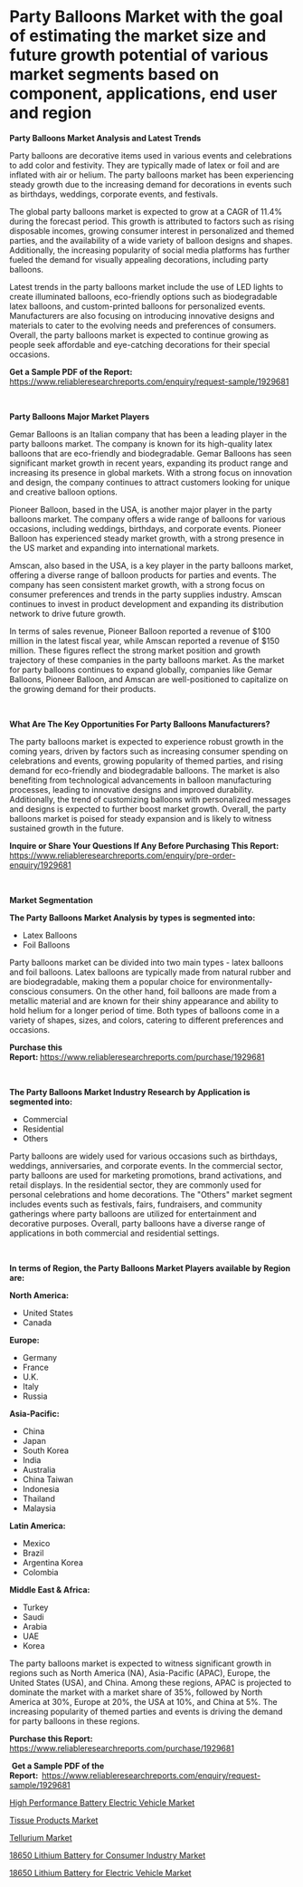 <p><h1>Party Balloons Market with the goal of estimating the market size and future growth potential of various market segments based on component, applications, end user and region</h1></p><p><strong>Party Balloons Market Analysis and Latest Trends</strong></p>
<p><p>Party balloons are decorative items used in various events and celebrations to add color and festivity. They are typically made of latex or foil and are inflated with air or helium. The party balloons market has been experiencing steady growth due to the increasing demand for decorations in events such as birthdays, weddings, corporate events, and festivals.</p><p>The global party balloons market is expected to grow at a CAGR of 11.4% during the forecast period. This growth is attributed to factors such as rising disposable incomes, growing consumer interest in personalized and themed parties, and the availability of a wide variety of balloon designs and shapes. Additionally, the increasing popularity of social media platforms has further fueled the demand for visually appealing decorations, including party balloons.</p><p>Latest trends in the party balloons market include the use of LED lights to create illuminated balloons, eco-friendly options such as biodegradable latex balloons, and custom-printed balloons for personalized events. Manufacturers are also focusing on introducing innovative designs and materials to cater to the evolving needs and preferences of consumers. Overall, the party balloons market is expected to continue growing as people seek affordable and eye-catching decorations for their special occasions.</p></p>
<p><strong>Get a Sample PDF of the Report:&nbsp;</strong> <a href="https://www.reliableresearchreports.com/enquiry/request-sample/1929681">https://www.reliableresearchreports.com/enquiry/request-sample/1929681</a></p>
<p>&nbsp;</p>
<p><strong>Party Balloons Major Market Players</strong></p>
<p><p>Gemar Balloons is an Italian company that has been a leading player in the party balloons market. The company is known for its high-quality latex balloons that are eco-friendly and biodegradable. Gemar Balloons has seen significant market growth in recent years, expanding its product range and increasing its presence in global markets. With a strong focus on innovation and design, the company continues to attract customers looking for unique and creative balloon options.</p><p>Pioneer Balloon, based in the USA, is another major player in the party balloons market. The company offers a wide range of balloons for various occasions, including weddings, birthdays, and corporate events. Pioneer Balloon has experienced steady market growth, with a strong presence in the US market and expanding into international markets.</p><p>Amscan, also based in the USA, is a key player in the party balloons market, offering a diverse range of balloon products for parties and events. The company has seen consistent market growth, with a strong focus on consumer preferences and trends in the party supplies industry. Amscan continues to invest in product development and expanding its distribution network to drive future growth.</p><p>In terms of sales revenue, Pioneer Balloon reported a revenue of $100 million in the latest fiscal year, while Amscan reported a revenue of $150 million. These figures reflect the strong market position and growth trajectory of these companies in the party balloons market. As the market for party balloons continues to expand globally, companies like Gemar Balloons, Pioneer Balloon, and Amscan are well-positioned to capitalize on the growing demand for their products.</p></p>
<p>&nbsp;</p>
<p><strong>What Are The Key Opportunities For Party Balloons Manufacturers?</strong></p>
<p><p>The party balloons market is expected to experience robust growth in the coming years, driven by factors such as increasing consumer spending on celebrations and events, growing popularity of themed parties, and rising demand for eco-friendly and biodegradable balloons. The market is also benefiting from technological advancements in balloon manufacturing processes, leading to innovative designs and improved durability. Additionally, the trend of customizing balloons with personalized messages and designs is expected to further boost market growth. Overall, the party balloons market is poised for steady expansion and is likely to witness sustained growth in the future.</p></p>
<p><strong>Inquire or Share Your Questions If Any Before Purchasing This Report:</strong> <a href="https://www.reliableresearchreports.com/enquiry/pre-order-enquiry/1929681">https://www.reliableresearchreports.com/enquiry/pre-order-enquiry/1929681</a></p>
<p>&nbsp;</p>
<p><strong>Market Segmentation</strong></p>
<p><strong>The Party Balloons Market Analysis by types is segmented into:</strong></p>
<p><ul><li>Latex Balloons</li><li>Foil Balloons</li></ul></p>
<p><p>Party balloons market can be divided into two main types - latex balloons and foil balloons. Latex balloons are typically made from natural rubber and are biodegradable, making them a popular choice for environmentally-conscious consumers. On the other hand, foil balloons are made from a metallic material and are known for their shiny appearance and ability to hold helium for a longer period of time. Both types of balloons come in a variety of shapes, sizes, and colors, catering to different preferences and occasions.</p></p>
<p><strong>Purchase this Report:&nbsp;</strong><a href="https://www.reliableresearchreports.com/purchase/1929681">https://www.reliableresearchreports.com/purchase/1929681</a></p>
<p>&nbsp;</p>
<p><strong>The Party Balloons Market Industry Research by Application is segmented into:</strong></p>
<p><ul><li>Commercial</li><li>Residential</li><li>Others</li></ul></p>
<p><p>Party balloons are widely used for various occasions such as birthdays, weddings, anniversaries, and corporate events. In the commercial sector, party balloons are used for marketing promotions, brand activations, and retail displays. In the residential sector, they are commonly used for personal celebrations and home decorations. The "Others" market segment includes events such as festivals, fairs, fundraisers, and community gatherings where party balloons are utilized for entertainment and decorative purposes. Overall, party balloons have a diverse range of applications in both commercial and residential settings.</p></p>
<p>&nbsp;</p>
<p><strong>In terms of Region, the Party Balloons Market Players available by Region are:</strong></p>
<p>
    <p> <strong> North America: </strong>
        <ul>
            <li>United States</li>
            <li>Canada</li>
        </ul>
        </p> 
    <p> <strong> Europe: </strong>
        <ul>
            <li>Germany</li>
            <li>France</li>
            <li>U.K.</li>
            <li>Italy</li>
            <li>Russia</li>
        </ul>
        </p> 
    <p> <strong> Asia-Pacific: </strong>
        <ul>
            <li>China</li>
            <li>Japan</li>
            <li>South Korea</li>
            <li>India</li>
            <li>Australia</li>
            <li>China Taiwan</li>
            <li>Indonesia</li>
            <li>Thailand</li>
            <li>Malaysia</li>
        </ul>
        </p> 
    <p> <strong> Latin America: </strong>
        <ul>
            <li>Mexico</li>
            <li>Brazil</li>
            <li>Argentina Korea</li>
            <li>Colombia</li>
        </ul>
        </p> 
    <p> <strong> Middle East & Africa: </strong>
        <ul>
            <li>Turkey</li>
            <li>Saudi</li>
            <li>Arabia</li>
            <li>UAE</li>
            <li>Korea</li>
        </ul>
    </p>
    </p>
<p><p>The party balloons market is expected to witness significant growth in regions such as North America (NA), Asia-Pacific (APAC), Europe, the United States (USA), and China. Among these regions, APAC is projected to dominate the market with a market share of 35%, followed by North America at 30%, Europe at 20%, the USA at 10%, and China at 5%. The increasing popularity of themed parties and events is driving the demand for party balloons in these regions.</p></p>
<p><strong>Purchase this Report: </strong><a href="https://www.reliableresearchreports.com/purchase/1929681">https://www.reliableresearchreports.com/purchase/1929681</a></p>
<p>&nbsp;<strong>Get a Sample PDF of the Report:&nbsp;&nbsp;</strong><a href="https://www.reliableresearchreports.com/enquiry/request-sample/1929681">https://www.reliableresearchreports.com/enquiry/request-sample/1929681</a></p>
<p><strong></strong></p>
<p><p><a href="https://full-wildebeest-80b.notion.site/High-Performance-Battery-Electric-Vehicle-Market-Size-and-Growth-Market-Segmentation-Regional-and--69d73a3a3f7b43e2a078da802834f405">High Performance Battery Electric Vehicle Market</a></p><p><a href="https://view.publitas.com/reportprime-1/tissue-products-market-analysis-and-market-size-global-industry-overview-market-segmentation-and-forecast-2024-to-2031/">Tissue Products Market</a></p><p><a href="https://view.publitas.com/reportprime-1/tellurium-market-size-growing-and-forecasted-for-period-from-2024-2031-and-provides-complete-market-analysis-of-this-market/">Tellurium Market</a></p><p><a href="https://flame-sidecar-702.notion.site/18650-Lithium-Battery-for-Consumer-Industry-Market-Furnish-Information-about-Market-Size-Market-Sha-c4e2c7a16a1d44feb8c28356a4cc2ce4">18650 Lithium Battery for Consumer Industry Market</a></p><p><a href="https://pretty-mail-caf.notion.site/18650-Lithium-Battery-for-Electric-Vehicle-Market-Size-Focuses-on-Market-Dynamics-In-Depth-Analysis-e7da00fde41248f996ea66822d241be9">18650 Lithium Battery for Electric Vehicle Market</a></p></p>